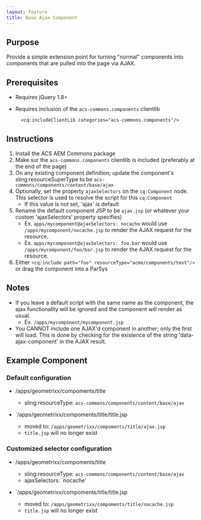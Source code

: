 ```yaml
---
layout: feature
title: Base Ajax Component
---
```


## Purpose

Provide a simple extension point for turning "normal" components into components that are pulled into the page via AJAX.

## Prerequisites

* Requires jQuery 1.8+
* Requires inclusion of the `acs-commons.components` clientlib


        <cq:includeClientLib categories="acs-commons.components"/>

## Instructions

1. Install the ACS AEM Commons package
2. Make sur the `acs-commons.components` clientlib is included (preferably at the end of the page)
2. On any existing component definition; update the component's sling:resourceSuperType to be `acs-commons/components/content/base/ajax`
3. Optionally, set the property `ajaxSelectors` on the `cq:Component` node. This selector is used to resolve the script for this `cq:Component`
    * If this value is not set, 'ajax' is default
4. Rename the default component JSP to be `ajax.jsp` (or whatever your custom 'ajaxSelectors' property specifies)
    * Ex. `apps/mycomponent@ajaxSelectors: nocache` would use `/apps/mycomponent/nocache.jsp` to render the AJAX request for the resource.
    * Ex. `apps/mycomponent@ajaxSelectors: foo.bar` would use `/apps/mycomponent/foo/bar.jsp` to render the AJAX request for the resource.
4. Either `<cq:include path="foo" resourceType="acme/components/text"/>` or drag the component into a ParSys

## Notes
* If you leave a default script with the same name as the component, the ajax functionality will be ignored and the component will render as usual.
    * Ex. `/apps/mycomponent/mycomponent.jsp`
* You CANNOT include one AJAX'd component in another; only the first will load.
This is done by checking for the existence of the string 'data-ajax-component' in the AJAX result.

## Example Component

### Default configuration

* /apps/geometrixx/compoments/title
    * sling:resourceType: `acs-commons/components/content/base/ajax`

* `/apps/geometrixx/compoments/title/title.jsp
    * moved to: `/apps/geometrixx/compoments/title/ajax.jsp`
    * `title.jsp` will no longer exist

### Customized selector configuration

* /apps/geometrixx/compoments/title
    * sling:resourceType: `acs-commons/components/content/base/ajax`
    * ajaxSelectors: `nocache'

* `/apps/geometrixx/compoments/title/title.jsp
    * moved to: `/apps/geometrixx/compoments/title/nocache.jsp`
    * `title.jsp` will no longer exist
